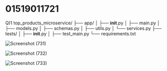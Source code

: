 # 01519011721

Q)1
top_products_microservice/
├── app/
│   ├── __init__.py
│   ├── main.py
│   ├── models.py
│   ├── schemas.py
│   ├── utils.py
│   └── services.py
├── tests/
│   ├── __init__.py
│   ├── test_main.py
└── requirements.txt

![Screenshot (731)](https://github.com/VineetBESTMAN/01519011721/assets/92422434/afa515fa-945e-4a48-b61a-d351152893ba)



![Screenshot (732)](https://github.com/VineetBESTMAN/01519011721/assets/92422434/0730a566-3113-43c6-a5b2-9ad37d6b897d)




![Screenshot (733)](https://github.com/VineetBESTMAN/01519011721/assets/92422434/cdc71068-0ee4-47d6-94a7-df140f4a249e)

